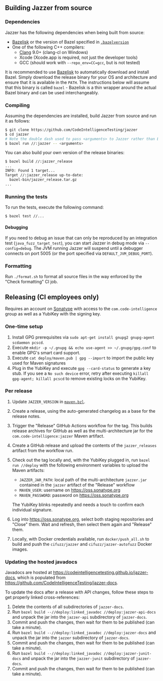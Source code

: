 ## Building Jazzer from source

### Dependencies

Jazzer has the following dependencies when being built from source:

* [Bazelisk](https://github.com/bazelbuild/bazelisk) or the version of Bazel specified in [`.bazelversion`](.bazelversion)
* One of the following C++ compilers:
  * [Clang](https://clang.llvm.org/) 9.0+ (clang-cl on Windows)
  * Xcode (Xcode.app is required, not just the developer tools)
  * GCC (should work with `--repo_env=CC=gcc`, but is not tested)

It is recommended to use [Bazelisk](https://github.com/bazelbuild/bazelisk) to automatically download and install Bazel.
Simply download the release binary for your OS and architecture and ensure that it is available in the `PATH`.
The instructions below will assume that this binary is called `bazel` - Bazelisk is a thin wrapper around the actual Bazel binary and can be used interchangeably.

### Compiling

Assuming the dependencies are installed, build Jazzer from source and run it as follows:

```bash
$ git clone https://github.com/CodeIntelligenceTesting/jazzer
$ cd jazzer
# Note the double dash used to pass <arguments> to Jazzer rather than Bazel.
$ bazel run //:jazzer -- <arguments>
```

You can also build your own version of the release binaries:

```bash
$ bazel build //:jazzer_release
...
INFO: Found 1 target...
Target //:jazzer_release up-to-date:
  bazel-bin/jazzer_release.tar.gz
...
```

### Running the tests

To run the tests, execute the following command:

```bash
$ bazel test //...
```

#### Debugging

If you need to debug an issue that can only be reproduced by an integration test (`java_fuzz_target_test`), you can start Jazzer in debug mode via `--config=debug`.
The JVM running Jazzer will suspend until a debugger connects on port 5005 (or the port specified via `DEFAULT_JVM_DEBUG_PORT`).

### Formatting

Run `./format.sh` to format all source files in the way enforced by the "Check formatting" CI job.

## Releasing (CI employees only)

Requires an account on [Sonatype](https://issues.sonatype.org) with access to the `com.code-intelligence` group as well as a YubiKey with the signing key.

### One-time setup

1. Install GPG prerequisites via `sudo apt-get install gnupg2 gnupg-agent scdaemon pcscd`.
2. Execute `mkdir -p ~/.gnupg && echo use-agent >> ~/.gnupg/gpg.conf` to enable GPG's smart card support.
3. Execute `cat deploy/maven.pub | gpg --import` to import the public key used for Maven signatures
4. Plug in the YubiKey and execute `gpg --card-status` to generate a key stub.
   If you see a `No such device` error, retry after executing `killall gpg-agent; killall pcscd` to remove existing locks on the YubiKey.

### Per release

1. Update `JAZZER_VERSION` in [`maven.bzl`](maven.bzl).
2. Create a release, using the auto-generated changelog as a base for the release notes.
3. Trigger the "Release" GitHub Actions workflow for the tag.
   This builds release archives for GitHub as well as the multi-architecture jar for the `com.code-intelligence:jazzer` Maven artifact.
4. Create a GitHub release and upload the contents of the `jazzer_releases` artifact from the workflow run.
5. Check out the tag locally and, with the YubiKey plugged in, run `bazel run //deploy` with the following environment variables to upload the Maven artifacts:
    * `JAZZER_JAR_PATH`: local path of the multi-architecture `jazzer.jar` contained in the `jazzer` artifact of the "Release" workflow
    * `MAVEN_USER`: username on https://oss.sonatype.org
    * `MAVEN_PASSWORD`: password on https://oss.sonatype.org

   The YubiKey blinks repeatedly and needs a touch to confirm each individual signature.
6. Log into https://oss.sonatype.org, select both staging repositories and "Close" them.
   Wait and refresh, then select them again and "Release" them.
7. Locally, with Docker credentials available, run `docker/push_all.sh` to build and push the `cifuzz/jazzer` and `cifuzz/jazzer-autofuzz` Docker images.

### Updating the hosted javadocs

Javadocs are hosted at https://codeintelligencetesting.github.io/jazzer-docs, which is populated from https://github.com/CodeIntelligenceTesting/jazzer-docs.

To update the docs after a release with API changes, follow these steps to get properly linked cross-references:

1. Delete the contents of all subdirectories of `jazzer-docs`.
2. Run `bazel build --//deploy:linked_javadoc //deploy:jazzer-api-docs` and unpack the jar into the `jazzer-api` subdirectory of `jazzer-docs`.
3. Commit and push the changes, then wait for them to be published (can take a minute).
4. Run `bazel build --//deploy:linked_javadoc //deploy:jazzer-docs` and unpack the jar into the `jazzer` subdirectory of `jazzer-docs`.
5. Commit and push the changes, then wait for them to be published (can take a minute).
6. Run `bazel build --//deploy:linked_javadoc //deploy:jazzer-junit-docs` and unpack the jar into the `jazzer-junit` subdirectory of `jazzer-docs`.
7. Commit and push the changes, then wait for them to be published (can take a minute).
